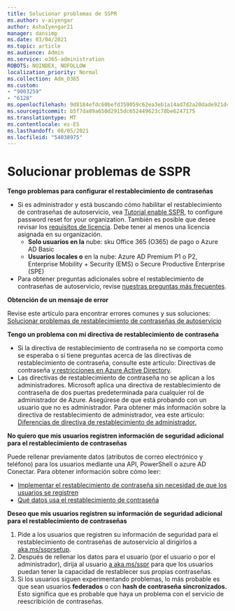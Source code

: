 ```yaml
---
title: Solucionar problemas de SSPR
ms.author: v-aiyengar
author: AshaIyengar21
manager: dansimp
ms.date: 03/04/2021
ms.topic: article
ms.audience: Admin
ms.service: o365-administration
ROBOTS: NOINDEX, NOFOLLOW
localization_priority: Normal
ms.collection: Adm_O365
ms.custom:
- "9003259"
- "6128"
ms.openlocfilehash: 9d8184efdc60befd359059c62ea3eb1a14ad7d2a20dade921d4a71e424f52033
ms.sourcegitcommit: b5f7da89a650d2915dc652449623c78be6247175
ms.translationtype: MT
ms.contentlocale: es-ES
ms.lasthandoff: 08/05/2021
ms.locfileid: "54038975"
---
```

# <a name="troubleshoot-sspr"></a>Solucionar problemas de SSPR

**Tengo problemas para configurar el restablecimiento de contraseñas**

- Si es administrador y está buscando cómo habilitar el restablecimiento de contraseñas de autoservicio, vea [Tutorial enable SSPR](https://docs.microsoft.com/azure/active-directory/authentication/tutorial-enable-sspr), to configure password reset for your organization. También es posible que desee revisar los [requisitos de licencia](https://docs.microsoft.com/azure/active-directory/authentication/concept-sspr-licensing?WT.mc_id=Portal-Microsoft_Azure_Support). Debe tener al menos una licencia asignada en su organización.
    - **Solo usuarios en la** nube: sku Office 365 (O365) de pago o Azure AD Basic
    - **Usuarios locales o** en la nube: Azure AD Premium P1 o P2, Enterprise Mobility + Security (EMS) o Secure Productive Enterprise (SPE)
- Para obtener preguntas adicionales sobre el restablecimiento de contraseñas de autoservicio, revise [nuestras preguntas más frecuentes](https://docs.microsoft.com/azure/active-directory/authentication/active-directory-passwords-faq?WT.mc_id=Portal-Microsoft_Azure_Support).

**Obtención de un mensaje de error**

Revise este artículo para encontrar errores comunes y sus soluciones: [Solucionar problemas de restablecimiento de contraseñas de autoservicio](https://docs.microsoft.com/azure/active-directory/authentication/active-directory-passwords-troubleshoot?WT.mc_id=Portal-Microsoft_Azure_Support)

**Tengo un problema con mi directiva de restablecimiento de contraseña**

- Si la directiva de restablecimiento de contraseña no se comporta como se esperaba o si tiene preguntas acerca de las directivas de restablecimiento de contraseña, consulte este artículo: Directivas de contraseña [y restricciones en Azure Active Directory](https://docs.microsoft.com/azure/active-directory/authentication/concept-sspr-policy?WT.mc_id=Portal-Microsoft_Azure_Support).
- Las directivas de restablecimiento de contraseña no se aplican a los administradores. Microsoft aplica una directiva de restablecimiento de contraseña de dos puertas predeterminada para cualquier rol de administrador de Azure. Asegúrese de que está probando con un usuario que no es administrador. Para obtener más información sobre la directiva de restablecimiento de administrador, vea este artículo: [Diferencias de directiva de restablecimiento de administrador.](https://docs.microsoft.com/azure/active-directory/authentication/concept-sspr-policy?WT.mc_id=Portal-Microsoft_Azure_Support#administrator-reset-policy-differences)

**No quiero que mis usuarios registren información de seguridad adicional para el restablecimiento de contraseñas**

Puede rellenar previamente datos (atributos de correo electrónico y teléfono) para los usuarios mediante una API, PowerShell o azure AD Conectar. Para obtener información sobre cómo leer:

- [Implementar el restablecimiento de contraseña sin necesidad de que los usuarios se registren](https://docs.microsoft.com/azure/active-directory/active-directory-passwords-data?WT.mc_id=Portal-Microsoft_Azure_Support#set-and-read-authentication-data-using-powershell)
- [Qué datos usa el restablecimiento de contraseña](https://docs.microsoft.com/azure/active-directory/active-directory-passwords-data?WT.mc_id=Portal-Microsoft_Azure_Support)

**Deseo que mis usuarios registren su información de seguridad adicional para el restablecimiento de contraseñas**

1. Pide a los usuarios que registren su información de seguridad para el restablecimiento de contraseñas de autoservicio al dirigirlos a [aka.ms/ssprsetup](https://mysignins.microsoft.com/security-info).
1. Después de rellenar los datos para el usuario (por el usuario o por el administrador), dirija al usuario [a aka.ms/sspr](https://passwordreset.microsoftonline.com/) para que los usuarios puedan tener la capacidad de restablecer sus propias contraseñas.
1. Si los usuarios siguen experimentando problemas, lo más probable es que sean usuarios **federados** o con **hash de contraseña sincronizados.** Esto significa que es probable que haya un problema con el servicio de reescribición de contraseñas.